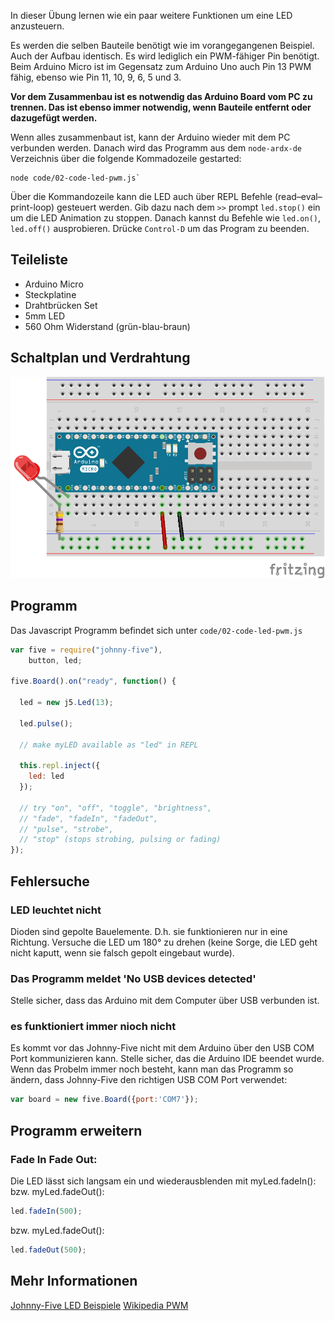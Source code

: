 In dieser Übung lernen wie ein paar weitere Funktionen um eine LED anzusteuern.

Es werden die selben Bauteile benötigt wie im vorangegangenen Beispiel. Auch der Aufbau identisch. Es wird lediglich ein PWM-fähiger Pin benötigt. Beim Arduino Micro ist im Gegensatz zum Arduino Uno auch Pin 13 PWM fähig, ebenso wie Pin 11, 10, 9, 6, 5 und 3. 

**Vor dem Zusammenbau ist es notwendig das Arduino Board vom PC zu trennen. Das ist ebenso immer notwendig, wenn Bauteile entfernt oder dazugefügt werden.**

Wenn alles zusammenbaut ist, kann der Arduino wieder mit dem PC verbunden werden. Danach wird das Programm aus dem `node-ardx-de` Verzeichnis über die folgende Kommadozeile gestarted:

```shell
node code/02-code-led-pwm.js`
```

Über die Kommandozeile kann die LED auch über REPL Befehle (read–eval–print-loop) gesteuert werden. Gib dazu nach dem `>>` prompt `led.stop()` ein um die LED Animation zu stoppen. Danach kannst du Befehle wie  `led.on()`, `led.off()` ausprobieren. Drücke `Control-D` um das Program zu beenden.

## Teileliste

* Arduino Micro
* Steckplatine
* Drahtbrücken Set
* 5mm LED 
* 560 Ohm Widerstand (grün-blau-braun)

## Schaltplan und Verdrahtung

![Verdrahtung](../../images/circ/01-LED_Steckplatine.png "Verdrahtung")

## Programm

Das Javascript Programm befindet sich unter `code/02-code-led-pwm.js`

```javascript
var five = require("johnny-five"),
    button, led;

five.Board().on("ready", function() {

  led = new j5.Led(13);

  led.pulse();

  // make myLED available as "led" in REPL

  this.repl.inject({
  	led: led
  });
	  
  // try "on", "off", "toggle", "brightness",
  // "fade", "fadeIn", "fadeOut", 
  // "pulse", "strobe", 
  // "stop" (stops strobing, pulsing or fading)
});
```

## Fehlersuche

### LED leuchtet nicht

Dioden sind gepolte Bauelemente. D.h. sie funktionieren nur in eine Richtung. Versuche die LED um 180° zu drehen (keine Sorge, die LED geht nicht kaputt, wenn sie falsch gepolt eingebaut wurde).


###  Das Programm meldet 'No USB devices detected'

Stelle sicher, dass das Arduino mit dem Computer über USB verbunden ist.

### es funktioniert immer nioch nicht

Es kommt vor das Johnny-Five nicht mit dem Arduino über den USB COM Port kommunizieren kann. Stelle sicher, das die Arduino IDE beendet wurde. Wenn das Probelm immer noch besteht, kann man das Programm so ändern, dass Johnny-Five den richtigen USB COM Port verwendet:

```javascript
var board = new five.Board({port:'COM7'});
```

## Programm erweitern

### Fade In Fade Out:

Die LED lässt sich langsam ein und wiederausblenden mit myLed.fadeIn(): bzw. myLed.fadeOut():

```javascript
led.fadeIn(500);
```

 bzw. myLed.fadeOut():
 	
```javascript
led.fadeOut(500);
```

## Mehr Informationen

[Johnny-Five LED Beispiele](http://johnny-five.io/examples/led/)
[Wikipedia PWM](https://de.wikipedia.org/wiki/Pulsweitenmodulation)
